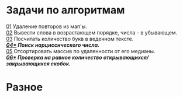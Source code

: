 <H1>Задачи по алгоритмам</H1>


[01](https://github.com/self-harm/java-practice/blob/main/Algorithms/DeleteDuplicates.java) Удаление повторов из мап'ы.
<br>
[02](https://github.com/self-harm/java-practice/blob/main/Algorithms/StringsAndNumbers.java) Вывести слова в возрастающем порядке, числа - в убывающем.
<br>
[03](https://github.com/self-harm/java-practice/blob/main/Algorithms/NumberOfLetters.java) Посчитать количество букв в веденном тексте.
<br>
<b><i>[04*](https://github.com/self-harm/java-practice/blob/main/Algorithms/NarcissisticNumber.java) Поиск нарциссического числа.</b></i>
<br>
[05](https://github.com/self-harm/java-practice/blob/main/Algorithms/MediumNumber.java) Отсортировать массив по удаленности от его медианы.
<br>
<b><i>[06*](https://github.com/self-harm/java-practice/tree/main/Algorithms) Проверка на равное количество открывающихся/закрывающихся скобок.</b></i>

<H1>Разное</H1>

